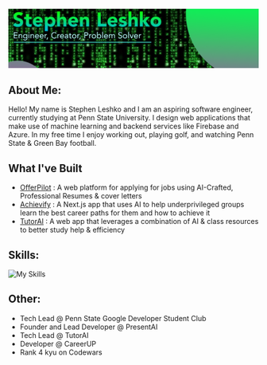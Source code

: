 
![](https://github.com/StephenLeshko/StephenLeshko/blob/main/GitHubBanner.png)
## About Me:
Hello! My name is Stephen Leshko and I am an aspiring software engineer, currently studying at Penn State University. I design web applications that make use of machine learning and backend services like Firebase and Azure. In my free time I enjoy working out, playing golf, and watching Penn State & Green Bay football.

## What I've Built
* [OfferPilot](https://offerpilot.ai/?obdgj) : A web platform for applying for jobs using AI-Crafted, Professional Resumes & cover letters
* [Achievify](https://www.achievify.org/) : A Next.js app that uses AI to help underprivileged groups learn the best career paths for them and how to achieve it
* [TutorAI](https://tutorai-v1.vercel.app/) : A web app that leverages a combination of AI & class resources to better study help & efficiency

## Skills:
![My Skills](https://skillicons.dev/icons?i=js,py,react,nodejs,gcp,azure,tensorflow,java,firebase,flutter,css,c,mysql,github,discord)

## Other:
* Tech Lead @ Penn State Google Developer Student Club
* Founder and Lead Developer @ PresentAI
* Tech Lead @ TutorAI
* Developer @ CareerUP
* Rank 4 kyu on Codewars
